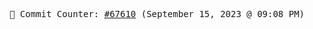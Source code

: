 <p align="center">
    <samp>
        📮 Commit Counter: <a href="https://github.com/Javascript-void0/Javascript-void0/commits/main">#67610</a> (September 15, 2023 @ 09:08 PM)
    </samp>
</p>